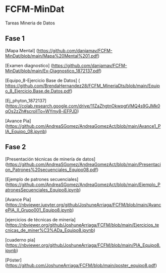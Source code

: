 # FCFM-MinDat
Tareas Mineria de Datos

## Fase  1

[Mapa  Mental] (https://github.com/danjamav/FCFM-MinDat/blob/main/Mapa%20Mental%201.pdf)

[Examen diagnostico] (https://github.com/danjamav/FCFM-MinDat/blob/main/Ex-Diagnostico_1872137.pdf)

[Equipo_8-Ejercicio Base de Datos]  ( https://github.com/BrendaHernandez28/FCFM_MineriaDts/blob/main/Equipo_8_Ejercicio.Base.de.Datos.pdf)

[Ej_phyton_1872137]  (https://colab.research.google.com/drive/11ZaZhgtnOkwpgtVMQ4s9GJMk0qOs2zZh#scrollTo=WYmy8-iEFPJD)

[Avance Pia]  (https://github.com/AndreaSGomez/AndreaGomezAct/blob/main/Avance1_PIA_Equipo_08.ipynb)

## Fase 2

[Presentación técnicas de minería de datos]  (https://github.com/AndreaSGomez/AndreaGomezAct/blob/main/Presentacion_Patrones%20secuenciales_Equipo08.pdf)

[Ejemplo de patrones secuenciales]  (https://github.com/AndreaSGomez/AndreaGomezAct/blob/main/Ejemplo_PatronesSecuenciales_Equipo8.ipynb)

[Avance Pia]  (https://nbviewer.jupyter.org/github/JoshuneArriaga/FCFM/blob/main/AvancePIA_II_Grupo001_Equipo8.ipynb)

[ejercicios de técnicas de minería]  (https://nbviewer.org/github/JoshuneArriaga/FCFM/blob/main/Ejercicios_tecnicas_de_miner%C3%ADa_Equipo8.ipynb)

[cuaderno pia]  (https://nbviewer.org/github/JoshuneArriaga/FCFM/blob/main/PIA_Equipo8.ipynb)

[Póster]  (https://github.com/JoshuneArriaga/FCFM/blob/main/poster_equipo8.pdf)

